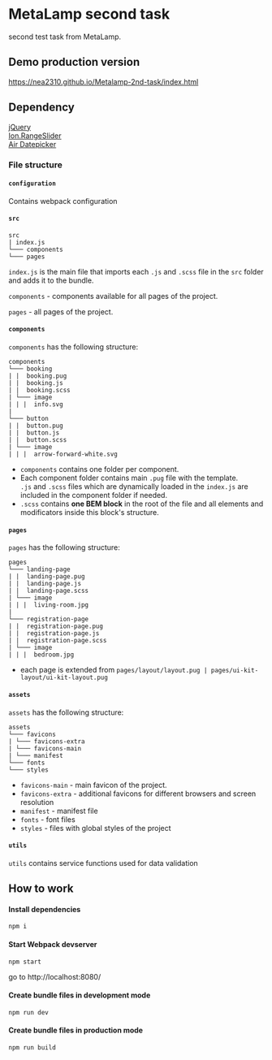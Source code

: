 # MetaLamp second task
second test task from MetaLamp.

## Demo production version
https://nea2310.github.io/Metalamp-2nd-task/index.html

## Dependency
[jQuery](https://jquery.com/)<br>
[Ion.RangeSlider](https://github.com/IonDen/ion.rangeSlider)<br>
[Air Datepicker](https://github.com/t1m0n/air-datepicker)<br>

### File structure

#### `configuration`
Contains webpack configuration

#### `src`
```
src
| index.js
└─── components
└─── pages

```
`index.js` is the main file that imports each `.js` and `.scss` file in the `src` folder and  adds it to the bundle.

`components` -  components available for all pages of the project.

`pages` - all pages of the project.

#### `components`
`components` has the following structure:
```
components
└─── booking
| |  booking.pug
| |  booking.js
| |  booking.scss
| └─── image
| | |  info.svg
|
└─── button
| |  button.pug
| |  button.js
| |  button.scss
| └─── image
| | |  arrow-forward-white.svg
```
* `components` contains one folder per component. 
* Each component folder contains main `.pug` file with the template. <br>
`.js`  and `.scss` files which are dynamically loaded in the `index.js` are included in the component folder if needed.
* `.scss` contains **one BEM block** in the root of the file and all elements and modificators inside this block's structure.

#### `pages`
`pages` has the following structure:

```
pages
└─── landing-page
| |  landing-page.pug
| |  landing-page.js
| |  landing-page.scss
| └─── image
| | |  living-room.jpg
|
└─── registration-page
| |  registration-page.pug
| |  registration-page.js
| |  registration-page.scss
| └─── image
| | |  bedroom.jpg
```

* each page is extended from `pages/layout/layout.pug | pages/ui-kit-layout/ui-kit-layout.pug`

#### `assets`
`assets` has the following structure:

```
assets
└─── favicons
| └─── favicons-extra
| └─── favicons-main
| └─── manifest
└─── fonts
└─── styles
```

* `favicons-main` - main favicon of the project. 
* `favicons-extra` - additional favicons for different browsers and screen resolution
* `manifest` -  manifest file
* `fonts` - font files
* `styles` - files with global styles of the project

#### `utils`
`utils`  contains service functions used for data validation

## How to work
#### Install dependencies
```commandline
npm i
```

#### Start Webpack devserver
```commandline
npm start
```
go to http://localhost:8080/

#### Create bundle files in development mode
```commandline
npm run dev
```

#### Create bundle files in production mode
```commandline
npm run build
```